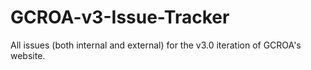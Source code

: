 # GCROA-v3-Issue-Tracker
All issues (both internal and external) for the v3.0 iteration of GCROA's website.
